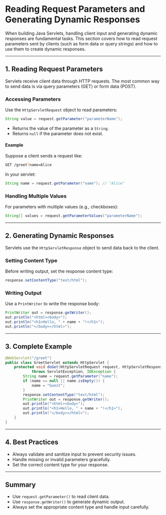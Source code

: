 # Reading Request Parameters and Generating Dynamic Responses

When building Java Servlets, handling client input and generating dynamic responses are fundamental tasks. This section covers how to read request parameters sent by clients (such as form data or query strings) and how to use them to create dynamic responses.

---

## 1. Reading Request Parameters

Servlets receive client data through HTTP requests. The most common way to send data is via query parameters (GET) or form data (POST).

### Accessing Parameters

Use the `HttpServletRequest` object to read parameters:

```java
String value = request.getParameter("parameterName");
```

- Returns the value of the parameter as a `String`.
- Returns `null` if the parameter does not exist.

#### Example

Suppose a client sends a request like:

```bash
GET /greet?name=Alice
```

In your servlet:

```java
String name = request.getParameter("name"); // "Alice"
```

### Handling Multiple Values

For parameters with multiple values (e.g., checkboxes):

```java
String[] values = request.getParameterValues("parameterName");
```

---

## 2. Generating Dynamic Responses

Servlets use the `HttpServletResponse` object to send data back to the client.

### Setting Content Type

Before writing output, set the response content type:

```java
response.setContentType("text/html");
```

### Writing Output

Use a `PrintWriter` to write the response body:

```java
PrintWriter out = response.getWriter();
out.println("<html><body>");
out.println("<h1>Hello, " + name + "!</h1>");
out.println("</body></html>");
```

---

## 3. Complete Example

```java
@WebServlet("/greet")
public class GreetServlet extends HttpServlet {
    protected void doGet(HttpServletRequest request, HttpServletResponse response)
            throws ServletException, IOException {
        String name = request.getParameter("name");
        if (name == null || name.isEmpty()) {
            name = "Guest";
        }
        response.setContentType("text/html");
        PrintWriter out = response.getWriter();
        out.println("<html><body>");
        out.println("<h1>Hello, " + name + "!</h1>");
        out.println("</body></html>");
    }
}
```

---

## 4. Best Practices

- Always validate and sanitize input to prevent security issues.
- Handle missing or invalid parameters gracefully.
- Set the correct content type for your response.

---

## Summary

- Use `request.getParameter()` to read client data.
- Use `response.getWriter()` to generate dynamic output.
- Always set the appropriate content type and handle input carefully.
